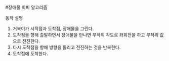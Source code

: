 #장애물 회피 알고리즘

동작 설명
1. 거북이가 시작점과 도착점, 장애물을 그린다.
2. 도착점을 향해 출발하면서 장애물을 만나면 무작위 각도로 좌회전을 하고 무작위 값으로 전진한다.
3. 다시 도착점을 향해 방향을 돌리고 전진하는 것을 반복한다.
4. 도착점에 도착한다.
